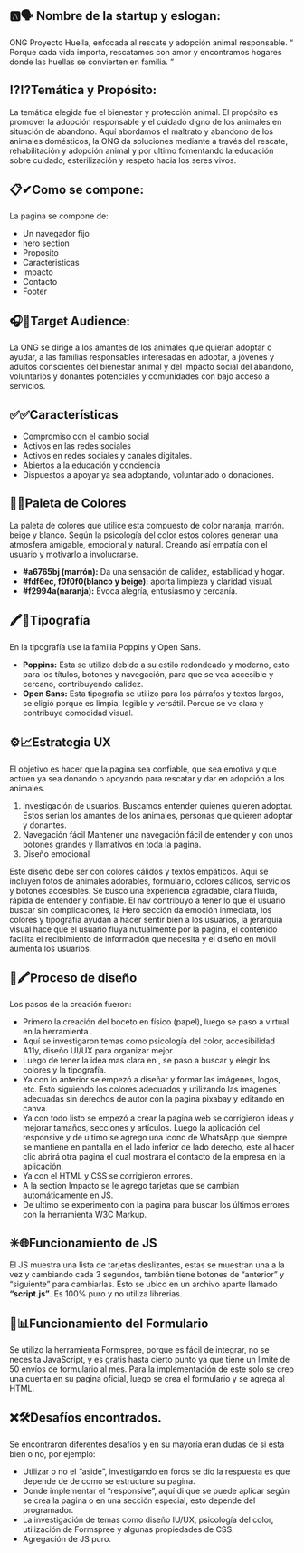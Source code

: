 ## 🅰🗣 Nombre de la startup y eslogan:
ONG Proyecto Huella, enfocada al rescate y adopción animal responsable.
“ Porque cada vida importa, rescatamos con amor y encontramos hogares donde las huellas se convierten en familia. ” 
## ⁉⁉Temática y Propósito:
La temática elegida fue el bienestar y protección animal.
El propósito es promover la adopción responsable y el cuidado digno de los animales en situación de abandono. Aquí abordamos el maltrato y abandono de los animales domésticos, la ONG da soluciones mediante a través del rescate, rehabilitación y adopción animal y por ultimo fomentando la educación sobre cuidado, esterilización y respeto hacia los seres vivos.
## 📋✔Como se compone:
La pagina se compone de:
- Un navegador fijo
- hero section
- Proposito
- Caracteristicas
- Impacto
- Contacto 
- Footer
## 🎧👥Target Audience:
La ONG se dirige a los amantes de los animales que quieran adoptar o ayudar, a las familias responsables interesadas en adoptar, a jóvenes y adultos conscientes del bienestar animal y del impacto social del abandono, voluntarios y donantes potenciales y comunidades con bajo acceso a servicios.
## ✅✅Características
- Compromiso con el cambio social
- Activos en las redes sociales
- Activos en redes sociales y canales digitales.
- Abiertos a la educación y conciencia
- Dispuestos a apoyar ya sea adoptando, voluntariado o donaciones.
## 🌈🎨Paleta de Colores
La paleta de colores que utilice esta compuesto de color naranja, marrón. beige y blanco. Según la psicología del color estos colores generan una atmosfera amigable, emocional y natural. Creando así empatía con el usuario y motivarlo a involucrarse.
- **#a6765bj (marrón):** Da una sensación de calidez, estabilidad y hogar.
- **#fdf6ec, f0f0f0(blanco y beige):** aporta limpieza y claridad visual.
- **#f2994a(naranja):** Evoca alegría, entusiasmo y cercanía.

## 🖍🔡Tipografía
En la tipografía use la familia Poppins y Open Sans.
- **Poppins:** Esta se utilizo debido a su estilo redondeado y moderno, esto para los títulos, botones y navegación, para que se vea accesible y cercano, contribuyendo calidez.
- **Open Sans:** Esta tipografía se utilizo para los párrafos y textos largos, se eligió porque es limpia, legible y versátil. Porque se ve clara y contribuye comodidad visual.
## ⚙📈Estrategia UX
El objetivo es hacer que la pagina sea confiable, que sea emotiva y que actúen ya sea donando o apoyando para rescatar y dar en adopción a los animales.
1. Investigación de usuarios.
Buscamos entender quienes quieren adoptar. Estos serian los amantes de los animales, personas que quieren adoptar y donantes.
2. Navegación fácil 
Mantener una navegación fácil de entender y con unos botones grandes y llamativos en toda la pagina.
3. Diseño emocional

Este diseño debe ser con colores cálidos y textos empáticos.
Aquí se incluyen fotos de animales adorables, formulario, colores cálidos, servicios y botones accesibles.
Se busco una experiencia agradable, clara fluida, rápida de entender y confiable.
El nav contribuyo a tener lo que el usuario buscar sin complicaciones, la Hero sección da emoción inmediata, los colores y tipografía ayudan a hacer sentir bien a los usuarios, la jerarquía visual hace que el usuario fluya nutualmente por la pagina, el contenido facilita el recibimiento de información que necesita y el diseño en móvil aumenta los usuarios.
## 🎨🖍Proceso de diseño
Los pasos de la creación fueron:
- Primero la creación del boceto en físico (papel), luego se paso a virtual en la herramienta  .
- Aquí se investigaron temas como psicología del color, accesibilidad A11y, diseño UI/UX para organizar mejor.
- Luego de tener la idea mas clara en , se paso a buscar y elegir los colores y la tipografía.
- Ya con lo anterior se empezó a diseñar y formar las imágenes, logos, etc. Esto siguiendo los colores adecuados y utilizando las imágenes adecuadas sin derechos de autor con la pagina pixabay y editando en canva.
- Ya con todo listo se empezó a crear la pagina web se corrigieron ideas y mejorar tamaños, secciones y artículos. Luego la aplicación del responsive y de ultimo se agrego una icono de WhatsApp que siempre se mantiene en pantalla en el lado inferior de lado derecho, este al hacer clic abrirá otra pagina el cual mostrara el contacto de la empresa en la aplicación.
- Ya con el HTML y CSS se corrigieron errores.
- A la section Impacto se le agrego tarjetas que se cambian automáticamente en JS.
- De ultimo se experimento con la pagina para buscar los últimos errores con la herramienta W3C Markup.
## ✳🌐Funcionamiento de JS
El JS muestra una lista de tarjetas deslizantes, estas se muestran una a la vez y cambiando cada 3 segundos, también tiene botones de “anterior” y “siguiente” para cambiarlas.
Esto se ubico en un archivo aparte llamado **“script.js”**. Es 100% puro y no utiliza librerias.
## 🔄📊Funcionamiento del Formulario
Se utilizo la herramienta Formspree, porque es fácil de integrar, no se necesita JavaScript, y es gratis hasta cierto punto ya que tiene un limite de 50 envíos de formulario al mes.
Para la implementación de este solo se creo una cuenta en su pagina oficial, luego se crea el formulario y se agrega al HTML.
## ❌🛠Desafíos encontrados.
Se encontraron diferentes desafíos y en su mayoría eran dudas de si esta bien o no, por ejemplo:
- Utilizar o no el “aside”, investigando en foros se dio la respuesta es que depende de de como se estructure su pagina.
- Donde implementar el “responsive”, aquí di que se puede aplicar según se crea la pagina o en una sección especial, esto depende del programador.
- La investigación de temas como diseño IU/UX, psicología del color, utilización de Formspree y algunas propiedades de CSS.
- Agregación de JS puro.
